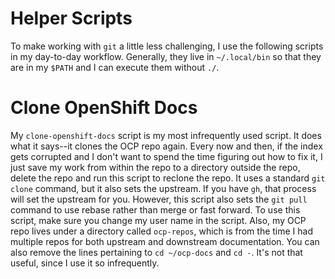# Helper Scripts
To make working with `git` a little less challenging, I use the following scripts in my day-to-day workflow. Generally, they live in `~/.local/bin` so that they are in my `$PATH` and I can execute them without `./`. 

# Clone OpenShift Docs
My `clone-openshift-docs` script is my most infrequently used script. It does what it says--it clones the OCP repo again. Every now and then, if the index gets corrupted and I don't want to spend the time figuring out how to fix it, I just save my work from within the repo to a directory outside the repo, delete the repo and run this script to reclone the repo. It uses a standard `git clone` command, but it also sets the upstream. If you have `gh`, that process will set the upstream for you. However, this script also sets the `git pull` command to use rebase rather than merge or fast forward. To use this script, make sure you change my user name in the script. Also, my OCP repo lives under a directory called `ocp-repos`, which is from the time I had multiple repos for both upstream and downstream documentation. You can also remove the lines pertaining to `cd ~/ocp-docs` and `cd -`. It's not that useful, since I use it so infrequently.
